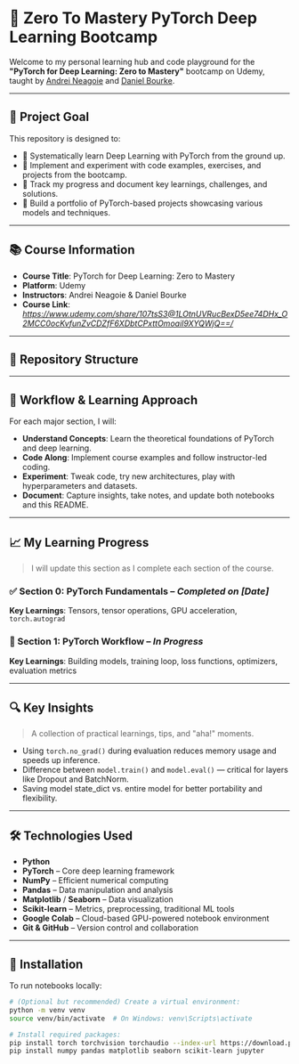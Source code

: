 # 🧠 Zero To Mastery PyTorch Deep Learning Bootcamp

Welcome to my personal learning hub and code playground for the **"PyTorch for Deep Learning: Zero to Mastery"** bootcamp on Udemy, taught by [Andrei Neagoie](https://twitter.com/andreineagoie) and [Daniel Bourke](https://twitter.com/mrdbourke).

---

## 🎯 Project Goal

This repository is designed to:

- 📘 Systematically learn Deep Learning with PyTorch from the ground up.
- 🧪 Implement and experiment with code examples, exercises, and projects from the bootcamp.
- 🧾 Track my progress and document key learnings, challenges, and solutions.
- 📂 Build a portfolio of PyTorch-based projects showcasing various models and techniques.

---

## 📚 Course Information

- **Course Title**: PyTorch for Deep Learning: Zero to Mastery  
- **Platform**: Udemy  
- **Instructors**: Andrei Neagoie & Daniel Bourke  
- **Course Link**: *https://www.udemy.com/share/107tsS3@1LOtnUVRucBexD5ee74DHx_O2MCC0ocKvfunZvCDZfF6XDbtCPxttOmoaiI9XYQWjQ==/*

---

## 📂 Repository Structure


---

## 🧠 Workflow & Learning Approach

For each major section, I will:

- **Understand Concepts**: Learn the theoretical foundations of PyTorch and deep learning.
- **Code Along**: Implement course examples and follow instructor-led coding.
- **Experiment**: Tweak code, try new architectures, play with hyperparameters and datasets.
- **Document**: Capture insights, take notes, and update both notebooks and this README.

---

## 📈 My Learning Progress

> I will update this section as I complete each section of the course.

### ✅ Section 0: PyTorch Fundamentals – *Completed on [Date]*  
**Key Learnings**: Tensors, tensor operations, GPU acceleration, `torch.autograd`

### 🔄 Section 1: PyTorch Workflow – *In Progress*  
**Key Learnings**: Building models, training loop, loss functions, optimizers, evaluation metrics

<!-- Add more sections as progress continues -->

---

## 🔍 Key Insights

> A collection of practical learnings, tips, and "aha!" moments.

- Using `torch.no_grad()` during evaluation reduces memory usage and speeds up inference.
- Difference between `model.train()` and `model.eval()` — critical for layers like Dropout and BatchNorm.
- Saving model state_dict vs. entire model for better portability and flexibility.

---

## 🛠️ Technologies Used

- **Python**
- **PyTorch** – Core deep learning framework
- **NumPy** – Efficient numerical computing
- **Pandas** – Data manipulation and analysis
- **Matplotlib** / **Seaborn** – Data visualization
- **Scikit-learn** – Metrics, preprocessing, traditional ML tools
- **Google Colab** – Cloud-based GPU-powered notebook environment
- **Git & GitHub** – Version control and collaboration

---

## 🔧 Installation

To run notebooks locally:

```bash
# (Optional but recommended) Create a virtual environment:
python -m venv venv
source venv/bin/activate  # On Windows: venv\Scripts\activate

# Install required packages:
pip install torch torchvision torchaudio --index-url https://download.pytorch.org/whl/cu118
pip install numpy pandas matplotlib seaborn scikit-learn jupyter
